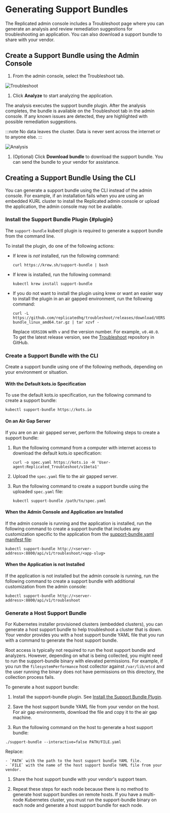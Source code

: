 # Generating Support Bundles

The Replicated admin console includes a Troubleshoot page where you can generate an analysis and review remediation suggestions for troubleshooting an application. You can also download a support bundle to share with your vendor.

## Create a Support Bundle using the Admin Console

1. From the admin console, select the Troubleshoot tab.

  ![Troubleshoot](/images/troubleshoot.png)

1. Click **Analyze** to start analyzing the application.

  The analysis executes the support bundle plugin. After the analysis completes, the bundle is available on the Troubleshoot tab in the admin console. If any known issues are detected, they are highlighted with possible remediation suggestions.

  :::note
  No data leaves the cluster. Data is never sent across the internet or to anyone else.
  :::

  ![Analysis](/images/analysis.png)

1. (Optional) Click **Download bundle** to download the support bundle. You can send the bundle to your vendor for assistance.

## Creating a Support Bundle Using the CLI

You can generate a support bundle using the CLI instead of the admin console. For example, if an installation fails when you are using an embedded KURL cluster to install the Replicated admin console or upload the application, the admin console may not be available.

### Install the Support Bundle Plugin {#plugin}

The `support-bundle` kubectl plugin is required to generate a support bundle from the command line.

To install the plugin, do one of the following actions:

- If krew is _not_ installed, run the following command:

    ```
    curl https://krew.sh/support-bundle | bash
    ```

- If krew is installed, run the following command:

    ```
    kubectl krew install support-bundle
    ```

- If you do not want to install the plugin using krew or want an easier way to install the plugin in an air gapped environment, run the following command:

  ```
  curl -L https://github.com/replicatedhq/troubleshoot/releases/download/VERSION/support-bundle_linux_amd64.tar.gz | tar xzvf -
  ```

  Replace `VERSION` with `v` and the version number. For example, `v0.40.0`. To get the latest release version, see the [Troubleshoot](https://github.com/replicatedhq/troubleshoot/releases) repository in GitHub.

### Create a Support Bundle with the CLI

Create a support bundle using one of the following methods, depending on your environment or situation.

#### With the Default kots.io Specification

To use the default kots.io specification, run the following command to create a support bundle:

  ```
  kubectl support-bundle https://kots.io
  ```

#### On an Air Gap Server
If you are on an air gapped server, perform the following steps to create a support bundle:

1. Run the following command from a computer with internet access to download the default kots.io specification:

    ```
    curl -o spec.yaml https://kots.io -H 'User-agent:Replicated_Troubleshoot/v1beta1'
    ```

1. Upload the `spec.yaml` file to the air gapped server.

1. Run the following command to create a support bundle using the uploaded `spec.yaml` file:

    ```
    kubectl support-bundle /path/to/spec.yaml
    ```

#### When the Admin Console and Application are Installed

If the admin console is running and the application is installed, run the following command to create a support bundle that includes any customization specific to the application from the [support-bundle.yaml manifest file](/vendor/preflight-support-bundle-creating#creating-support-bundles):

  ```
  kubectl support-bundle http://<server-address>:8800/api/v1/troubleshoot/<app-slug>
  ```

#### When the Application is not Installed
If the application is not installed but the admin console is running, run the following command to create a support bundle with additional customization from the admin console:

  ```
  kubectl support-bundle http://<server-address>:8800/api/v1/troubleshoot
  ```

### Generate a Host Support Bundle

For Kubernetes installer provisioned clusters (embedded clusters), you can generate a host support bundle to help troubleshoot a cluster that is down. Your vendor provides you with a host support bundle YAML file that you run with a command to generate the host support bundle.

Root access is typically not required to run the host support bundle and analyzers. However, depending on what is being collected, you might need to run the support-bundle binary with elevated permissions. For example, if you run the `filesystemPerformance` host collector against `/var/lib/etcd` and the user running the binary does not have permissions on this directory, the collection process fails.

To generate a host support bundle:

1. Install the support-bundle plugin. See [Install the Support Bundle Plugin]({#plugin}).

1. Save the host support bundle YAML file from your vendor on the host. For air gap environments, download the file and copy it to the air gap machine.

1. Run the following command on the host to generate a host support bundle:

  ```
  ./support-bundle --interactive=false PATH/FILE.yaml
  ```
  Replace:

    - `PATH` with the path to the host support bundle YAML file.
    - `FILE` with the name of the host support bundle YAML file from your vendor.

1. Share the host support bundle with your vendor's support team.

1. Repeat these steps for each node because there is no method to generate host support bundles on remote hosts. If you have a multi-node Kubernetes cluster, you must run the support-bundle binary on each node and generate a host support bundle for each node.
